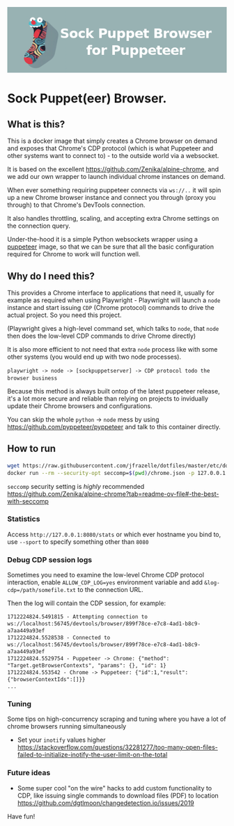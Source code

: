 ![Sock Puppet(eer) Browser](docs/sock-puppet-header.png?raw=true "Sock Puppet(eer) Browser Logo Image")
# Sock Puppet(eer) Browser.

## What is this?

This is a docker image that simply creates a Chrome browser on demand and exposes that Chrome's CDP protocol 
(which is what Puppeteer and other systems want to connect to) - to the outside world via a websocket.

It is based on the excellent https://github.com/Zenika/alpine-chrome, and we add our own wrapper to launch
individual chrome instances on demand.

When ever something requiring puppeteer connects via `ws://..` it will spin up a new Chrome browser
instance and connect you through (proxy you through) to that Chrome's DevTools connection.

It also handles throttling, scaling, and accepting extra Chrome settings on the connection query.

Under-the-hood it is a simple Python websockets wrapper using a [puppeteer](https://pptr.dev/) image, so 
that we can be sure that all the basic configuration required for Chrome to work will function well.

## Why do I need this?

This provides a Chrome interface to applications that need it, usually for example as required 
when using Playwright - Playwright will launch a `node` instance and start issuing `CDP` (Chrome protocol)
commands to drive the actual project. So you need this project.

(Playwright gives a high-level command set, which talks to `node`, that `node` then does the low-level CDP
commands to drive Chrome directly)

It is also more efficient to not need that extra `node` process like with some other systems 
(you would end up with two node processes).

`playwright -> node -> [sockpuppetserver] -> CDP protocol todo the browser business`

Because this method is always built ontop of the latest puppeteer release, it's a lot more secure and reliable
than relying on projects to invidually update their Chrome browsers and configurations.

You can skip the whole `python` -> `node` mess by using https://github.com/pyppeteer/pyppeteer and talk to this 
container directly.


## How to run

```bash
wget https://raw.githubusercontent.com/jfrazelle/dotfiles/master/etc/docker/seccomp/chrome.json
docker run --rm --security-opt seccomp=$(pwd)/chrome.json -p 127.0.0.1:3000:3000 dgtlmoon/sockpuppetbrowser
```

`seccomp` security setting is _highly_ recommended https://github.com/Zenika/alpine-chrome?tab=readme-ov-file#-the-best-with-seccomp

### Statistics

Access `http://127.0.0.1:8080/stats` or which ever hostname you bind to, use `--sport` to specify something other than `8080`

### Debug CDP session logs

Sometimes you need to examine the low-level Chrome CDP protocol interaction, enable `ALLOW_CDP_LOG=yes` environment 
variable and add `&log-cdp=/path/somefile.txt` to the connection URL.

Then the log will contain the CDP session, for example:

```
1712224824.5491815 - Attempting connection to ws://localhost:56745/devtools/browser/899f78ce-e7c8-4ad1-b8c9-a7aa449a93ef
1712224824.5528538 - Connected to ws://localhost:56745/devtools/browser/899f78ce-e7c8-4ad1-b8c9-a7aa449a93ef
1712224824.5529754 - Puppeteer -> Chrome: {"method": "Target.getBrowserContexts", "params": {}, "id": 1}
1712224824.553542 - Chrome -> Puppeteer: {"id":1,"result":{"browserContextIds":[]}}
...
```

### Tuning

Some tips on high-concurrency scraping and tuning where you have a lot of chrome browsers running simultaneously

- Set your `inotify` values higher https://stackoverflow.com/questions/32281277/too-many-open-files-failed-to-initialize-inotify-the-user-limit-on-the-total


### Future ideas

- Some super cool "on the wire" hacks to add custom functionality to CDP, like issuing single commands to download files (PDF) to location https://github.com/dgtlmoon/changedetection.io/issues/2019

Have fun!
